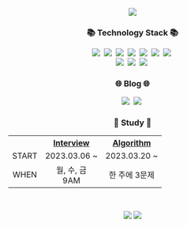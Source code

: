 <p align="center">
  <img src="https://capsule-render.vercel.app/api?type=soft&color=auto&height=300&section=header&text=Kim%20Hyeong%20jun.😄&fontSize=90" />
</p>

<h3 align="center">📚 Technology Stack 📚</h3>
<p align="center">
  <img src="https://img.shields.io/badge/html5-E34F26?style=for-the-badge&logo=html5&logoColor=white">&nbsp
  <img src="https://img.shields.io/badge/css-1572B6?style=for-the-badge&logo=css3&logoColor=white">&nbsp
  <img src="https://img.shields.io/badge/java-007396?style=for-the-badge&logo=java&logoColor=white">&nbsp
  <img src="https://img.shields.io/badge/mysql-4479A1?style=for-the-badge&logo=mysql&logoColor=white">&nbsp
  <img src="https://img.shields.io/badge/spring-6DB33F?style=for-the-badge&logo=spring&logoColor=white">&nbsp
  <img src="https://img.shields.io/badge/gradle-02303A?style=for-the-badge&logo=gradle&logoColor=white">&nbsp
  <img src="https://img.shields.io/badge/amazonaws-232F3E?style=for-the-badge&logo=amazonaws&logoColor=white">&nbsp
  <br>
  <img src="https://img.shields.io/badge/github-181717?style=for-the-badge&logo=github&logoColor=white">&nbsp
  <img src="https://img.shields.io/badge/git-F05032?style=for-the-badge&logo=git&logoColor=white">&nbsp
  <img src="https://img.shields.io/badge/Loading-black?style=for-the-badge&logoColor=white">&nbsp  
</p>

<h3 align="center">🌐 Blog 🌐</h3>
<p align="center">
  <a href="https://velog.io/@hjun0917"><img src="https://img.shields.io/badge/Velog-11B48A?style=for-the-badge&logo=Velog&logoColor=white&link=https://velog.io/@new_wisdom"/></a>&nbsp
  <a href="https://junistory.tistory.com/"><img src="https://img.shields.io/badge/Tstory-000000?style=for-the-badge&logo=Tistory&logoColor=white&link=https://velog.io/@new_wisdom"/></a>&nbsp
</p>

<h3 align="center">📖 Study 📖</h3>  

<table align="center">
  <tr>
    <th>
    </th>
    <th align="center">
      <a href="https://github.com/Step-By-Step-Study-Group/Tech-Interview-Study">Interview</a>
    </th>
    <th align="center">
      <a href="https://github.com/seunGit/Algorithm-Study">Algorithm</a>
    </th>
  </tr>
  <tr align="center">
    <td>
      START
    </td>
    <td>
      2023.03.06 ~
    </td>
    <td>
      2023.03.20 ~
    </td>
  </tr>
  <tr align="center">
    <td>
      WHEN
    </td>
    <td>
      월, 수, 금<br>
      9AM
    </td>
    <td>
      한 주에 3문제
    </td>
  </tr>
</table>


<br>
<p align="center">
  <img src="https://github-readme-stats.vercel.app/api/top-langs/?username=hjun0917&layout=compact&theme=default&langs_count=10" />
  <img src="https://github-readme-stats.vercel.app/api?username=hjun0917&theme=default_icons=true" />
</p>
